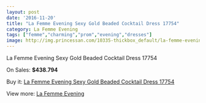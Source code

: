 ```yaml
---
layout: post
date: '2016-11-20'
title: "La Femme Evening Sexy Gold Beaded Cocktail Dress 17754"
category: La Femme Evening
tags: ["femme","charming","prom","evening","dresses"]
image: http://img.princessan.com/10335-thickbox_default/la-femme-evening-sexy-gold-beaded-cocktail-dress-17754.jpg
---
```

La Femme Evening Sexy Gold Beaded Cocktail Dress 17754

On Sales: **$438.794**
<a href="https://www.princessan.com/en/la-femme-evening/4454-la-femme-evening-sexy-gold-beaded-cocktail-dress-17754.html"><amp-img layout="responsive" width="600" height="600" src="//img.princessan.com/10335-thickbox_default/la-femme-evening-sexy-gold-beaded-cocktail-dress-17754.jpg" alt="La Femme Evening Sexy Gold Beaded Cocktail Dress 17754 0" /></a>
<a href="https://www.princessan.com/en/la-femme-evening/4454-la-femme-evening-sexy-gold-beaded-cocktail-dress-17754.html"><amp-img layout="responsive" width="600" height="600" src="//img.princessan.com/10336-thickbox_default/la-femme-evening-sexy-gold-beaded-cocktail-dress-17754.jpg" alt="La Femme Evening Sexy Gold Beaded Cocktail Dress 17754 1" /></a>

Buy it: [La Femme Evening Sexy Gold Beaded Cocktail Dress 17754](https://www.princessan.com/en/la-femme-evening/4454-la-femme-evening-sexy-gold-beaded-cocktail-dress-17754.html "La Femme Evening Sexy Gold Beaded Cocktail Dress 17754")

View more: [La Femme Evening](https://www.princessan.com/en/29-la-femme-evening "La Femme Evening")